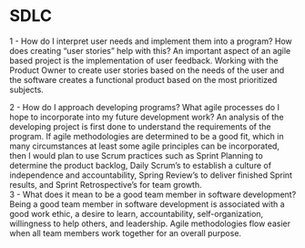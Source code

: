 # SDLC

1 - How do I interpret user needs and implement them into a program? How does creating “user stories” help with this?
    An important aspect of an agile based project is the implementation of user feedback. Working    with the Product Owner to create user stories based on the needs of the user and the software    creates a functional product based on the most prioritized subjects. 

2 - How do I approach developing programs? What agile processes do I hope to incorporate into my future development work?
 	 An analysis of the developing project is first done to understand the requirements of the       program. If agile methodologies are determined to be a good fit, which in many circumstances     at least some agile principles can be incorporated, then I would plan to use Scrum practices     such as Sprint Planning to determine the product backlog, Daily Scrum’s to establish a           culture of independence and accountability, Spring Review’s to deliver finished Sprint           results, and Sprint Retrospective’s for team growth.  
3 - What does it mean to be a good team member in software development?
  Being a good team member in software development is associated with a good work ethic, a desire to learn, accountability, self-organization, willingness to help others, and leadership. Agile methodologies flow easier when all team members work together for an overall purpose. 
